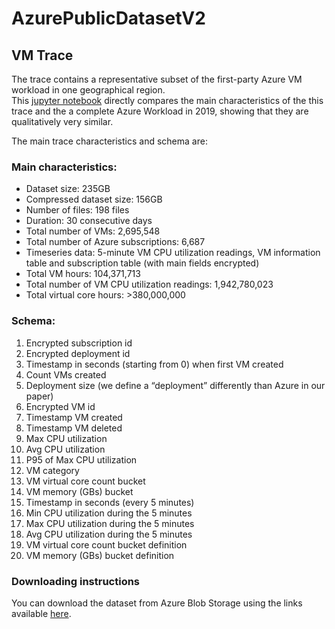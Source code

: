 # AzurePublicDatasetV2

## VM Trace
The trace contains a representative subset of the first-party Azure VM workload in one geographical region.  
This [jupyter notebook](https://github.com/Azure/AzurePublicDataset/blob/master/analysis/Azure%202019%20Public%20Dataset%20V2%20-%20Trace%20Analysis.ipynb) directly compares the main characteristics of the this trace and the a complete Azure Workload in 2019, showing that they are qualitatively very similar.

The main trace characteristics and schema are:

### Main characteristics:
*	Dataset size: 235GB
*	Compressed dataset size: 156GB
*	Number of files: 198 files
*	Duration: 30 consecutive days
*	Total number of VMs: 2,695,548
*	Total number of Azure subscriptions: 6,687
*	Timeseries data: 5-minute VM CPU utilization readings, VM information table and subscription table (with main fields encrypted)
*	Total VM hours: 104,371,713
*	Total number of VM CPU utilization readings: 1,942,780,023
*	Total virtual core hours: >380,000,000


### Schema:
1.	Encrypted subscription id
2.	Encrypted deployment id 
3.	Timestamp in seconds (starting from 0) when first VM created
4.	Count VMs created
5.	Deployment size (we define a “deployment” differently than Azure in our paper)
6.	Encrypted VM id
7.	Timestamp VM created
8.	Timestamp VM deleted
9.	Max CPU utilization
10.	Avg CPU utilization
11.	P95 of Max CPU utilization
12.	VM category
13.	VM virtual core count bucket
14.	VM memory (GBs) bucket
15.	Timestamp in seconds (every 5 minutes)
16.	Min CPU utilization during the 5 minutes
17.	Max CPU utilization during the 5 minutes
18.	Avg CPU utilization during the 5 minutes
19. VM virtual core count bucket definition
20. VM memory (GBs) bucket definition

### Downloading instructions
You can download the dataset from Azure Blob Storage using the links available [here](https://github.com/Azure/AzurePublicDataset/blob/master/AzurePublicDatasetLinksV2.txt).
